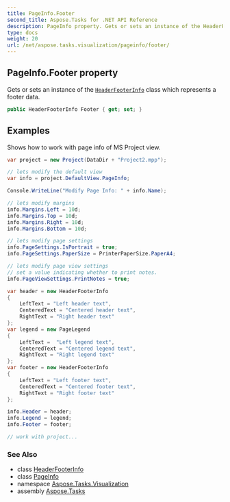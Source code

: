 ```yaml
---
title: PageInfo.Footer
second_title: Aspose.Tasks for .NET API Reference
description: PageInfo property. Gets or sets an instance of the HeaderFooterInfo class which represents a footer data
type: docs
weight: 20
url: /net/aspose.tasks.visualization/pageinfo/footer/
---
```

## PageInfo.Footer property

Gets or sets an instance of the [`HeaderFooterInfo`](../../headerfooterinfo/) class which represents a footer data.

```csharp
public HeaderFooterInfo Footer { get; set; }
```

## Examples

Shows how to work with page info of MS Project view.

```csharp
var project = new Project(DataDir + "Project2.mpp");

// lets modify the default view
var info = project.DefaultView.PageInfo;

Console.WriteLine("Modify Page Info: " + info.Name);

// lets modify margins
info.Margins.Left = 10d;
info.Margins.Top = 10d;
info.Margins.Right = 10d;
info.Margins.Bottom = 10d;

// lets modify page settings
info.PageSettings.IsPortrait = true;
info.PageSettings.PaperSize = PrinterPaperSize.PaperA4;

// lets modify page view settings
// set a value indicating whether to print notes.
info.PageViewSettings.PrintNotes = true;

var header = new HeaderFooterInfo
{
    LeftText = "Left header text",
    CenteredText = "Centered header text",
    RightText = "Right header text"
};
var legend = new PageLegend
{
    LeftText =  "Left legend text",
    CenteredText = "Centered legend text",
    RightText = "Right legend text"
};
var footer = new HeaderFooterInfo
{
    LeftText = "Left footer text",
    CenteredText = "Centered footer text",
    RightText = "Right footer text"
};

info.Header = header;
info.Legend = legend;
info.Footer = footer;

// work with project...
```

### See Also

* class [HeaderFooterInfo](../../headerfooterinfo/)
* class [PageInfo](../)
* namespace [Aspose.Tasks.Visualization](../../pageinfo/)
* assembly [Aspose.Tasks](../../../)


